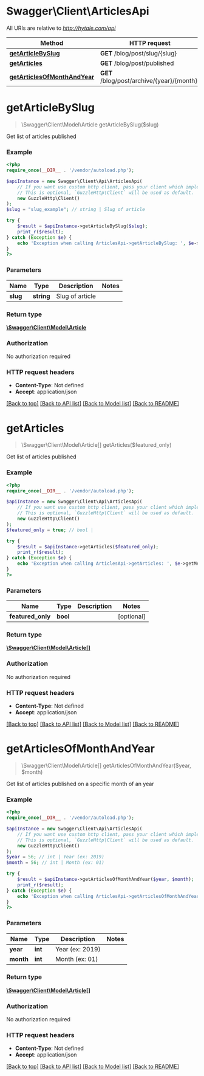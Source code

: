 # Swagger\Client\ArticlesApi

All URIs are relative to *http://hytale.com/api*

Method | HTTP request | Description
------------- | ------------- | -------------
[**getArticleBySlug**](ArticlesApi.md#getArticleBySlug) | **GET** /blog/post/slug/{slug} | 
[**getArticles**](ArticlesApi.md#getArticles) | **GET** /blog/post/published | 
[**getArticlesOfMonthAndYear**](ArticlesApi.md#getArticlesOfMonthAndYear) | **GET** /blog/post/archive/{year}/{month}/ | 


# **getArticleBySlug**
> \Swagger\Client\Model\Article getArticleBySlug($slug)



Get list of articles published

### Example
```php
<?php
require_once(__DIR__ . '/vendor/autoload.php');

$apiInstance = new Swagger\Client\Api\ArticlesApi(
    // If you want use custom http client, pass your client which implements `GuzzleHttp\ClientInterface`.
    // This is optional, `GuzzleHttp\Client` will be used as default.
    new GuzzleHttp\Client()
);
$slug = "slug_example"; // string | Slug of article

try {
    $result = $apiInstance->getArticleBySlug($slug);
    print_r($result);
} catch (Exception $e) {
    echo 'Exception when calling ArticlesApi->getArticleBySlug: ', $e->getMessage(), PHP_EOL;
}
?>
```

### Parameters

Name | Type | Description  | Notes
------------- | ------------- | ------------- | -------------
 **slug** | **string**| Slug of article |

### Return type

[**\Swagger\Client\Model\Article**](../Model/Article.md)

### Authorization

No authorization required

### HTTP request headers

 - **Content-Type**: Not defined
 - **Accept**: application/json

[[Back to top]](#) [[Back to API list]](../../README.md#documentation-for-api-endpoints) [[Back to Model list]](../../README.md#documentation-for-models) [[Back to README]](../../README.md)

# **getArticles**
> \Swagger\Client\Model\Article[] getArticles($featured_only)



Get list of articles published

### Example
```php
<?php
require_once(__DIR__ . '/vendor/autoload.php');

$apiInstance = new Swagger\Client\Api\ArticlesApi(
    // If you want use custom http client, pass your client which implements `GuzzleHttp\ClientInterface`.
    // This is optional, `GuzzleHttp\Client` will be used as default.
    new GuzzleHttp\Client()
);
$featured_only = true; // bool | 

try {
    $result = $apiInstance->getArticles($featured_only);
    print_r($result);
} catch (Exception $e) {
    echo 'Exception when calling ArticlesApi->getArticles: ', $e->getMessage(), PHP_EOL;
}
?>
```

### Parameters

Name | Type | Description  | Notes
------------- | ------------- | ------------- | -------------
 **featured_only** | **bool**|  | [optional]

### Return type

[**\Swagger\Client\Model\Article[]**](../Model/Article.md)

### Authorization

No authorization required

### HTTP request headers

 - **Content-Type**: Not defined
 - **Accept**: application/json

[[Back to top]](#) [[Back to API list]](../../README.md#documentation-for-api-endpoints) [[Back to Model list]](../../README.md#documentation-for-models) [[Back to README]](../../README.md)

# **getArticlesOfMonthAndYear**
> \Swagger\Client\Model\Article[] getArticlesOfMonthAndYear($year, $month)



Get list of articles published on a specific month of an year

### Example
```php
<?php
require_once(__DIR__ . '/vendor/autoload.php');

$apiInstance = new Swagger\Client\Api\ArticlesApi(
    // If you want use custom http client, pass your client which implements `GuzzleHttp\ClientInterface`.
    // This is optional, `GuzzleHttp\Client` will be used as default.
    new GuzzleHttp\Client()
);
$year = 56; // int | Year (ex: 2019)
$month = 56; // int | Month (ex: 01)

try {
    $result = $apiInstance->getArticlesOfMonthAndYear($year, $month);
    print_r($result);
} catch (Exception $e) {
    echo 'Exception when calling ArticlesApi->getArticlesOfMonthAndYear: ', $e->getMessage(), PHP_EOL;
}
?>
```

### Parameters

Name | Type | Description  | Notes
------------- | ------------- | ------------- | -------------
 **year** | **int**| Year (ex: 2019) |
 **month** | **int**| Month (ex: 01) |

### Return type

[**\Swagger\Client\Model\Article[]**](../Model/Article.md)

### Authorization

No authorization required

### HTTP request headers

 - **Content-Type**: Not defined
 - **Accept**: application/json

[[Back to top]](#) [[Back to API list]](../../README.md#documentation-for-api-endpoints) [[Back to Model list]](../../README.md#documentation-for-models) [[Back to README]](../../README.md)

